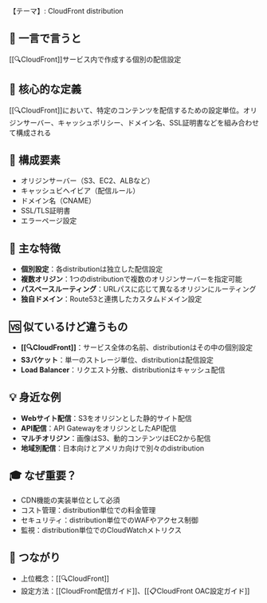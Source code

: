 【テーマ】: CloudFront distribution

## 📝 一言で言うと
[[🔍CloudFront]]サービス内で作成する個別の配信設定

## 🎯 核心的な定義
[[🔍CloudFront]]において、特定のコンテンツを配信するための設定単位。オリジンサーバー、キャッシュポリシー、ドメイン名、SSL証明書などを組み合わせて構成される

## 🔗 構成要素
- オリジンサーバー（S3、EC2、ALBなど）
- キャッシュビヘイビア（配信ルール）
- ドメイン名（CNAME）
- SSL/TLS証明書
- エラーページ設定

## 🌟 主な特徴
- **個別設定**：各distributionは独立した配信設定
- **複数オリジン**：1つのdistributionで複数のオリジンサーバーを指定可能
- **パスベースルーティング**：URLパスに応じて異なるオリジンにルーティング
- **独自ドメイン**：Route53と連携したカスタムドメイン設定

## 🆚 似ているけど違うもの
- **[[🔍CloudFront]]**：サービス全体の名前、distributionはその中の個別設定
- **S3バケット**：単一のストレージ単位、distributionは配信設定
- **Load Balancer**：リクエスト分散、distributionはキャッシュ配信

## 💡 身近な例
- **Webサイト配信**：S3をオリジンとした静的サイト配信
- **API配信**：API GatewayをオリジンとしたAPI配信
- **マルチオリジン**：画像はS3、動的コンテンツはEC2から配信
- **地域別配信**：日本向けとアメリカ向けで別々のdistribution

## 🎓 なぜ重要？
- CDN機能の実装単位として必須
- コスト管理：distribution単位での料金管理
- セキュリティ：distribution単位でのWAFやアクセス制御
- 監視：distribution単位でのCloudWatchメトリクス

## 🔄 つながり
- 上位概念：[[🔍CloudFront]]
- 設定方法：[[CloudFront配信ガイド]]、[[📋CloudFront OAC設定ガイド]]